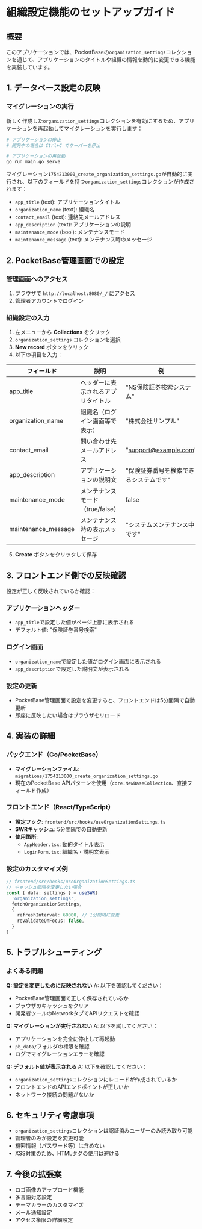 # 組織設定機能のセットアップガイド

## 概要
このアプリケーションでは、PocketBaseの`organization_settings`コレクションを通じて、アプリケーションのタイトルや組織の情報を動的に変更できる機能を実装しています。

## 1. データベース設定の反映

### マイグレーションの実行
新しく作成した`organization_settings`コレクションを有効にするため、アプリケーションを再起動してマイグレーションを実行します：

```bash
# アプリケーションの停止
# 開発中の場合は Ctrl+C でサーバーを停止

# アプリケーションの再起動
go run main.go serve
```

マイグレーション`1754213000_create_organization_settings.go`が自動的に実行され、以下のフィールドを持つ`organization_settings`コレクションが作成されます：

- `app_title` (text): アプリケーションタイトル
- `organization_name` (text): 組織名
- `contact_email` (text): 連絡先メールアドレス
- `app_description` (text): アプリケーションの説明
- `maintenance_mode` (bool): メンテナンスモード
- `maintenance_message` (text): メンテナンス時のメッセージ

## 2. PocketBase管理画面での設定

### 管理画面へのアクセス
1. ブラウザで `http://localhost:8080/_/` にアクセス
2. 管理者アカウントでログイン

### 組織設定の入力
1. 左メニューから **Collections** をクリック
2. `organization_settings` コレクションを選択
3. **New record** ボタンをクリック
4. 以下の項目を入力：

| フィールド | 説明 | 例 |
|------------|------|-----|
| app_title | ヘッダーに表示されるアプリタイトル | "NS保険証券検索システム" |
| organization_name | 組織名（ログイン画面等で表示） | "株式会社サンプル" |
| contact_email | 問い合わせ先メールアドレス | "support@example.com" |
| app_description | アプリケーションの説明文 | "保険証券番号を検索できるシステムです" |
| maintenance_mode | メンテナンスモード（true/false） | false |
| maintenance_message | メンテナンス時の表示メッセージ | "システムメンテナンス中です" |

5. **Create** ボタンをクリックして保存

## 3. フロントエンド側での反映確認

設定が正しく反映されているか確認：

### アプリケーションヘッダー
- `app_title`で設定した値がページ上部に表示される
- デフォルト値: "保険証券番号検索"

### ログイン画面
- `organization_name`で設定した値がログイン画面に表示される
- `app_description`で設定した説明文が表示される

### 設定の更新
- PocketBase管理画面で設定を変更すると、フロントエンドは5分間隔で自動更新
- 即座に反映したい場合はブラウザをリロード

## 4. 実装の詳細

### バックエンド（Go/PocketBase）
- **マイグレーションファイル**: `migrations/1754213000_create_organization_settings.go`
- 現在のPocketBase APIパターンを使用（`core.NewBaseCollection`、直接フィールド作成）

### フロントエンド（React/TypeScript）
- **設定フック**: `frontend/src/hooks/useOrganizationSettings.ts`
- **SWRキャッシュ**: 5分間隔での自動更新
- **使用箇所**:
  - `AppHeader.tsx`: 動的タイトル表示
  - `LoginForm.tsx`: 組織名・説明文表示

### 設定のカスタマイズ例

```typescript
// frontend/src/hooks/useOrganizationSettings.ts
// キャッシュ間隔を変更したい場合
const { data: settings } = useSWR(
  'organization_settings',
  fetchOrganizationSettings,
  {
    refreshInterval: 60000, // 1分間隔に変更
    revalidateOnFocus: false,
  }
)
```

## 5. トラブルシューティング

### よくある問題

**Q: 設定を変更したのに反映されない**
A: 以下を確認してください：
- PocketBase管理画面で正しく保存されているか
- ブラウザのキャッシュをクリア
- 開発者ツールのNetworkタブでAPIリクエストを確認

**Q: マイグレーションが実行されない**
A: 以下を試してください：
- アプリケーションを完全に停止して再起動
- `pb_data/`フォルダの権限を確認
- ログでマイグレーションエラーを確認

**Q: デフォルト値が表示される**
A: 以下を確認してください：
- `organization_settings`コレクションにレコードが作成されているか
- フロントエンドのAPIエンドポイントが正しいか
- ネットワーク接続の問題がないか

## 6. セキュリティ考慮事項

- `organization_settings`コレクションは認証済みユーザーのみ読み取り可能
- 管理者のみが設定を変更可能
- 機密情報（パスワード等）は含めない
- XSS対策のため、HTMLタグの使用は避ける

## 7. 今後の拡張案

- ロゴ画像のアップロード機能
- 多言語対応設定
- テーマカラーのカスタマイズ
- メール通知設定
- アクセス権限の詳細設定
